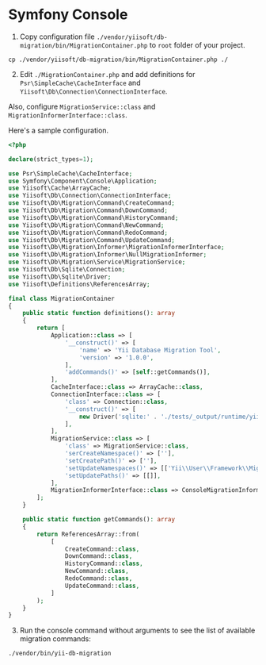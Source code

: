 # Symfony Console

1. Copy configuration file `./vendor/yiisoft/db-migration/bin/MigrationContainer.php` to `root` folder of your project.

```shell
cp ./vendor/yiisoft/db-migration/bin/MigrationContainer.php ./
```

2. Edit `./MigrationContainer.php` and add definitions for `Psr\SimpleCache\CacheInterface`
   and `Yiisoft\Db\Connection\ConnectionInterface`.

Also, configure `MigrationService::class` and `MigrationInformerInterface::class`.

Here's a sample configuration.

```php
<?php

declare(strict_types=1);

use Psr\SimpleCache\CacheInterface;
use Symfony\Component\Console\Application;
use Yiisoft\Cache\ArrayCache;
use Yiisoft\Db\Connection\ConnectionInterface;
use Yiisoft\Db\Migration\Command\CreateCommand;
use Yiisoft\Db\Migration\Command\DownCommand;
use Yiisoft\Db\Migration\Command\HistoryCommand;
use Yiisoft\Db\Migration\Command\NewCommand;
use Yiisoft\Db\Migration\Command\RedoCommand;
use Yiisoft\Db\Migration\Command\UpdateCommand;
use Yiisoft\Db\Migration\Informer\MigrationInformerInterface;
use Yiisoft\Db\Migration\Informer\NullMigrationInformer;
use Yiisoft\Db\Migration\Service\MigrationService;
use Yiisoft\Db\Sqlite\Connection;
use Yiisoft\Db\Sqlite\Driver;
use Yiisoft\Definitions\ReferencesArray;

final class MigrationContainer
{
    public static function definitions(): array
    {
        return [
            Application::class => [
                '__construct()' => [
                    'name' => 'Yii Database Migration Tool',
                    'version' => '1.0.0',
                ],
                'addCommands()' => [self::getCommands()],
            ],
            CacheInterface::class => ArrayCache::class,
            ConnectionInterface::class => [
                'class' => Connection::class,
                '__construct()' => [
                    new Driver('sqlite:' . './tests/_output/runtime/yiitest.sq3'),
                ],
            ],
            MigrationService::class => [
                'class' => MigrationService::class,
                'serCreateNamespace()' => [''],
                'setCreatePath()' => [''],
                'setUpdateNamespaces()' => [['Yii\\User\\Framework\\Migration']],
                'setUpdatePaths()' => [[]],
            ],
            MigrationInformerInterface::class => ConsoleMigrationInformer::class,
        ];
    }

    public static function getCommands(): array
    {
        return ReferencesArray::from(
            [
                CreateCommand::class,
                DownCommand::class,
                HistoryCommand::class,
                NewCommand::class,
                RedoCommand::class,
                UpdateCommand::class,
            ]
        );
    }
}
```

3. Run the console command without arguments to see the list of available migration commands:

```shell
./vendor/bin/yii-db-migration
```
